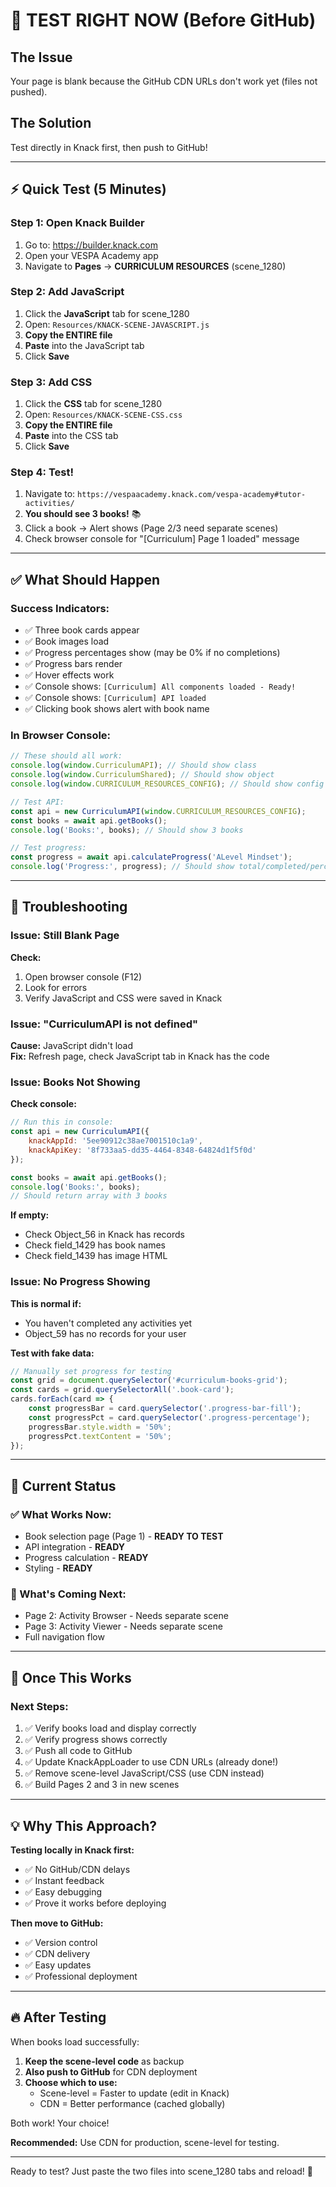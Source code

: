 # 🚀 TEST RIGHT NOW (Before GitHub)

## The Issue
Your page is blank because the GitHub CDN URLs don't work yet (files not pushed).

## The Solution
Test directly in Knack first, then push to GitHub!

---

## ⚡ Quick Test (5 Minutes)

### Step 1: Open Knack Builder
1. Go to: https://builder.knack.com
2. Open your VESPA Academy app
3. Navigate to **Pages** → **CURRICULUM RESOURCES** (scene_1280)

### Step 2: Add JavaScript
1. Click the **JavaScript** tab for scene_1280
2. Open: `Resources/KNACK-SCENE-JAVASCRIPT.js`
3. **Copy the ENTIRE file**
4. **Paste** into the JavaScript tab
5. Click **Save**

### Step 3: Add CSS
1. Click the **CSS** tab for scene_1280  
2. Open: `Resources/KNACK-SCENE-CSS.css`
3. **Copy the ENTIRE file**
4. **Paste** into the CSS tab
5. Click **Save**

### Step 4: Test!
1. Navigate to: `https://vespaacademy.knack.com/vespa-academy#tutor-activities/`
2. **You should see 3 books!** 📚
3. Click a book → Alert shows (Page 2/3 need separate scenes)
4. Check browser console for "[Curriculum] Page 1 loaded" message

---

## ✅ What Should Happen

### Success Indicators:
- ✅ Three book cards appear
- ✅ Book images load
- ✅ Progress percentages show (may be 0% if no completions)
- ✅ Progress bars render
- ✅ Hover effects work
- ✅ Console shows: `[Curriculum] All components loaded - Ready!`
- ✅ Console shows: `[Curriculum] API loaded`
- ✅ Clicking book shows alert with book name

### In Browser Console:
```javascript
// These should all work:
console.log(window.CurriculumAPI); // Should show class
console.log(window.CurriculumShared); // Should show object
console.log(window.CURRICULUM_RESOURCES_CONFIG); // Should show config

// Test API:
const api = new CurriculumAPI(window.CURRICULUM_RESOURCES_CONFIG);
const books = await api.getBooks();
console.log('Books:', books); // Should show 3 books

// Test progress:
const progress = await api.calculateProgress('ALevel Mindset');
console.log('Progress:', progress); // Should show total/completed/percentage
```

---

## 🐛 Troubleshooting

### Issue: Still Blank Page
**Check:**
1. Open browser console (F12)
2. Look for errors
3. Verify JavaScript and CSS were saved in Knack

### Issue: "CurriculumAPI is not defined"
**Cause:** JavaScript didn't load  
**Fix:** Refresh page, check JavaScript tab in Knack has the code

### Issue: Books Not Showing
**Check console:**
```javascript
// Run this in console:
const api = new CurriculumAPI({
    knackAppId: '5ee90912c38ae7001510c1a9',
    knackApiKey: '8f733aa5-dd35-4464-8348-64824d1f5f0d'
});

const books = await api.getBooks();
console.log('Books:', books);
// Should return array with 3 books
```

**If empty:**
- Check Object_56 in Knack has records
- Check field_1429 has book names
- Check field_1439 has image HTML

### Issue: No Progress Showing
**This is normal if:**
- You haven't completed any activities yet
- Object_59 has no records for your user

**Test with fake data:**
```javascript
// Manually set progress for testing
const grid = document.querySelector('#curriculum-books-grid');
const cards = grid.querySelectorAll('.book-card');
cards.forEach(card => {
    const progressBar = card.querySelector('.progress-bar-fill');
    const progressPct = card.querySelector('.progress-percentage');
    progressBar.style.width = '50%';
    progressPct.textContent = '50%';
});
```

---

## 📝 Current Status

### ✅ What Works Now:
- Book selection page (Page 1) - **READY TO TEST**
- API integration - **READY**
- Progress calculation - **READY**
- Styling - **READY**

### 🚧 What's Coming Next:
- Page 2: Activity Browser - Needs separate scene
- Page 3: Activity Viewer - Needs separate scene
- Full navigation flow

---

## 🎯 Once This Works

### Next Steps:
1. ✅ Verify books load and display correctly
2. ✅ Verify progress shows correctly
3. ✅ Push all code to GitHub
4. ✅ Update KnackAppLoader to use CDN URLs (already done!)
5. ✅ Remove scene-level JavaScript/CSS (use CDN instead)
6. ✅ Build Pages 2 and 3 in new scenes

---

## 💡 Why This Approach?

**Testing locally in Knack first:**
- ✅ No GitHub/CDN delays
- ✅ Instant feedback
- ✅ Easy debugging
- ✅ Prove it works before deploying

**Then move to GitHub:**
- ✅ Version control
- ✅ CDN delivery
- ✅ Easy updates
- ✅ Professional deployment

---

## 🔥 After Testing

When books load successfully:

1. **Keep the scene-level code** as backup
2. **Also push to GitHub** for CDN deployment
3. **Choose which to use:**
   - Scene-level = Faster to update (edit in Knack)
   - CDN = Better performance (cached globally)

Both work! Your choice! 

**Recommended:** Use CDN for production, scene-level for testing.

---

Ready to test? Just paste the two files into scene_1280 tabs and reload! 🚀

